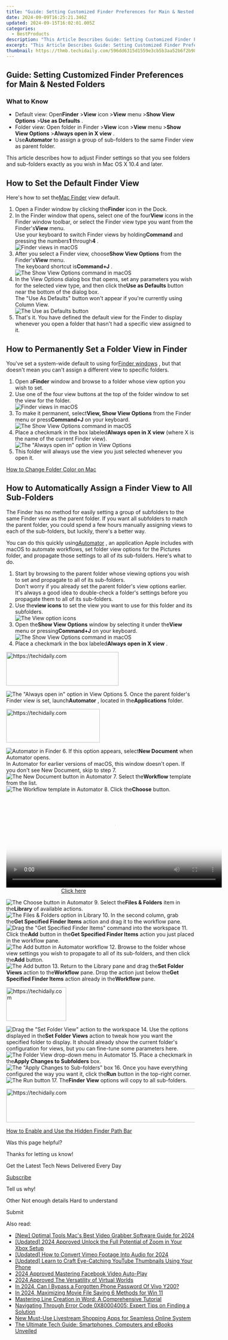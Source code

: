 ```yaml
---
title: "Guide: Setting Customized Finder Preferences for Main & Nested Folders"
date: 2024-09-09T16:25:21.346Z
updated: 2024-09-15T16:02:01.005Z
categories:
  - BestProducts
description: "This Article Describes Guide: Setting Customized Finder Preferences for Main & Nested Folders"
excerpt: "This Article Describes Guide: Setting Customized Finder Preferences for Main & Nested Folders"
thumbnail: https://thmb.techidaily.com/596dd6315d1559e3cb5b3aa52b6f2b9825ab34a39bbf16416336b018124bf2bc.jpg
---
```


## Guide: Setting Customized Finder Preferences for Main & Nested Folders
### What to Know

* Default view: Open**Finder** \>**View** icon >**View** menu >**Show View Options** \>**Use as Defaults** .
* Folder view: Open folder in Finder >**View** icon >**View** menu >**Show View Options** \>**Always open in X view** .
* Use**Automator** to assign a group of sub-folders to the same Finder view as parent folder.

 This article describes how to adjust Finder settings so that you see folders and sub-folders exactly as you wish in Mac OS X 10.4 and later.

## How to Set the Default Finder View

 Here's how to set the[Mac Finder](https://www.lifewire.com/use-mac-finder-2260739) view default.

1. Open a Finder window by clicking the**Finder** icon in the Dock.
2. In the Finder window that opens, select one of the four**View** icons in the Finder window toolbar, or select the Finder view type you want from the Finder's**View** menu.  
 Use your keyboard to switch Finder views by holding**Command** and pressing the numbers**1** through**4** .  
![Finder views in macOS](https://www.lifewire.com/thmb/-1a6hvV2FqLXkRbXwYweijPcXLQ=/1500x0/filters:no_upscale():max_bytes(150000):strip_icc():format(webp)/001-set-finder-views-for-folders-and-subfolders-2260912-991c717c938e480b8b924d9f420ab036.jpg)
3. After you select a Finder view, choose**Show View Options** from the Finder's**View** menu.  
 The keyboard shortcut is**Command+J** .  
![The Show View Options command in macOS](https://www.lifewire.com/thmb/pa3daxhKJu4nBG1OQJTHafyFXm4=/1500x0/filters:no_upscale():max_bytes(150000):strip_icc():format(webp)/002-set-finder-views-for-folders-and-subfolders-2260912-cfee9380fe544f30b08f2f1634898dc0.jpg)
4. In the View Options dialog box that opens, set any parameters you wish for the selected view type, and then click the**Use as Defaults** button near the bottom of the dialog box.  
 The "Use As Defaults" button won't appear if you're currently using Column View.  
![The Use as Defaults button](https://www.lifewire.com/thmb/yhIQnOU2s6Nq7VzJ5v_9gYhgUwE=/1500x0/filters:no_upscale():max_bytes(150000):strip_icc():format(webp)/003-set-finder-views-for-folders-and-subfolders-2260912-a98dfe067d9a49288d482a42beaf2362.jpg)
5. That's it. You have defined the default view for the Finder to display whenever you open a folder that hasn't had a specific view assigned to it.

## How to Permanently Set a Folder View in Finder

 You've set a system-wide default to using for[Finder windows](https://www.lifewire.com/using-finder-tabs-in-os-x-2259911) , but that doesn't mean you can't assign a different view to specific folders.

1. Open a**Finder** window and browse to a folder whose view option you wish to set.
2. Use one of the four view buttons at the top of the folder window to set the view for the folder.  
![Finder views in macOS](https://www.lifewire.com/thmb/-1a6hvV2FqLXkRbXwYweijPcXLQ=/1500x0/filters:no_upscale():max_bytes(150000):strip_icc():format(webp)/001-set-finder-views-for-folders-and-subfolders-2260912-991c717c938e480b8b924d9f420ab036.jpg)
3. To make it permanent, select**View, Show View Options** from the Finder menu or press**Command+J** on your keyboard.  
![The Show View Options command in macOS](https://www.lifewire.com/thmb/pa3daxhKJu4nBG1OQJTHafyFXm4=/1500x0/filters:no_upscale():max_bytes(150000):strip_icc():format(webp)/002-set-finder-views-for-folders-and-subfolders-2260912-cfee9380fe544f30b08f2f1634898dc0.jpg)
4. Place a checkmark in the box labeled**Always open in X view** (where X is the name of the current Finder view).  
![The "Always open in" option in View Options](https://www.lifewire.com/thmb/4DbfFW-ZOUY0COxAwi8ys2lPXXo=/1500x0/filters:no_upscale():max_bytes(150000):strip_icc():format(webp)/004-set-finder-views-for-folders-and-subfolders-2260912-0ec13e3d03ef4a6cac9cad6099c28e78.jpg)
5. This folder will always use the view you just selected whenever you open it.

[How to Change Folder Color on Mac](https://www.lifewire.com/change-folder-color-on-mac-5069823)

## How to Automatically Assign a Finder View to All Sub-Folders

 The Finder has no method for easily setting a group of subfolders to the same Finder view as the parent folder. If you want all subfolders to match the parent folder, you could spend a few hours manually assigning views to each of the sub-folders, but luckily, there's a better way.

 You can do this quickly using[Automator](https://www.lifewire.com/using-to-automator-rename-files-2260167) , an application Apple includes with macOS to automate workflows, set folder view options for the Pictures folder, and propagate those settings to all of its sub-folders. Here's what to do.

1. Start by browsing to the parent folder whose viewing options you wish to set and propagate to all of its sub-folders.  
 Don't worry if you already set the parent folder's view options earlier. It's always a good idea to double-check a folder's settings before you propagate them to all of its sub-folders.
2. Use the**view icons** to set the view you want to use for this folder and its subfolders.  
![The View option icons](https://www.lifewire.com/thmb/UqVmkk-2oHIJuSSaoYIMEQ8FPRg=/1500x0/filters:no_upscale():max_bytes(150000):strip_icc():format(webp)/005-set-finder-views-for-folders-and-subfolders-2260912-72f81c5a0b0849ba9fd3b4b36ee9ee94.jpg)
3. Open the**Show View Options** window by selecting it under the**View** menu or pressing**Command+J** on your keyboard.  
![The Show View Options command in macOS](https://www.lifewire.com/thmb/pa3daxhKJu4nBG1OQJTHafyFXm4=/1500x0/filters:no_upscale():max_bytes(150000):strip_icc():format(webp)/002-set-finder-views-for-folders-and-subfolders-2260912-cfee9380fe544f30b08f2f1634898dc0.jpg)
4. Place a checkmark in the box labeled**Always open in X view** .  

<!-- affiliate ads begin -->
<a href="https://aidotcom.pxf.io/c/5597632/2129041/19576" target="_top" id="2129041">
  <img src="//a.impactradius-go.com/display-ad/19576-2129041" border="0" alt="https://techidaily.com" width="300" height="90"/>
</a>
<img height="0" width="0" src="https://aidotcom.pxf.io/i/5597632/2129041/19576" style="position:absolute;visibility:hidden;" border="0" />
<!-- affiliate ads end -->

![The "Always open in" option in View Options](https://www.lifewire.com/thmb/4DbfFW-ZOUY0COxAwi8ys2lPXXo=/1500x0/filters:no_upscale():max_bytes(150000):strip_icc():format(webp)/004-set-finder-views-for-folders-and-subfolders-2260912-0ec13e3d03ef4a6cac9cad6099c28e78.jpg)
5. Once the parent folder's Finder view is set, launch**Automator** , located in the**Applications** folder.  

<!-- affiliate ads begin -->
<a href="https://bluettius.sjv.io/c/5597632/2139112/17108" target="_top" id="2139112">
  <img src="//a.impactradius-go.com/display-ad/17108-2139112" border="0" alt="https://techidaily.com" width="250" height="90"/>
</a>
<img height="0" width="0" src="https://bluettius.sjv.io/i/5597632/2139112/17108" style="position:absolute;visibility:hidden;" border="0" />
<!-- affiliate ads end -->

![Automator in Finder](https://www.lifewire.com/thmb/3hgtKvexjG7TVG9wUZYWGbF1m1s=/1500x0/filters:no_upscale():max_bytes(150000):strip_icc():format(webp)/ScreenShot2019-12-09at2.08.59PM-10bbaa6bed1147de9902a94bfbddb248.jpg)
6. If this option appears, select**New Document** when Automator opens.  
 In Automator for earlier versions of macOS, this window doesn't open. If you don't see New Document, skip to step 7.  
![The New Document button in Automator](https://www.lifewire.com/thmb/nSaA1Q2751THCNCSo-OR1yO-j_g=/1500x0/filters:no_upscale():max_bytes(150000):strip_icc():format(webp)/006-set-finder-views-for-folders-and-subfolders-2260912-820edce75aa1450f95c9ccc9aaaf6d6a.jpg)
7. Select the**Workflow** template from the list.  
![The Workflow template in Automator](https://www.lifewire.com/thmb/vEsmZ8hBClBDBwirlnhHW8nlJQY=/1500x0/filters:no_upscale():max_bytes(150000):strip_icc():format(webp)/007-set-finder-views-for-folders-and-subfolders-2260912-430150d5983d448f937588f1c1727c3d.jpg)
8. Click the**Choose** button.  

<!-- affiliate ads begin -->
<span id="1982462">
					<video width="576" height="240" style="cursor:pointer"
           poster="//a.impactradius-go.com/display-clicktoplayimage/1982462.png"
           onclick="if(!this.playClicked){this.play();this.setAttribute('controls',true);this.playClicked=true;}">
	   <source src="//a.impactradius-go.com/display-ad/22993-1982462">
	   <img src="//a.impactradius-go.com/display-clicktoplayimage/1982462.png" style="border: none; height: 100%; width: 100%; object-fit: contain">
	</video>
	<div style="width:360px;text-align:center"><a href="javascript:window.open(decodeURIComponent('https%3A%2F%2Fhomestyler.sjv.io%2Fc%2F5597632%2F1982462%2F22993'), '_blank');void(0);">Click here</a></div>
</span>
<img height="0" width="0" src="https://imp.pxf.io/i/5597632/1982462/22993" style="position:absolute;visibility:hidden;" border="0" />
<!-- affiliate ads end -->

![The Choose button in Automator](https://www.lifewire.com/thmb/DMfYE3l2XB7E5wMkecpYsinNfws=/1500x0/filters:no_upscale():max_bytes(150000):strip_icc():format(webp)/008-set-finder-views-for-folders-and-subfolders-2260912-0b8dfe90cc5546c5a7b9ab48b454f642.jpg)
9. Select the**Files & Folders** item in the**Library** of available actions.  
![The Files & Folders option in Library](https://www.lifewire.com/thmb/0-NPiltIjrAb8-NfrI5bpO-v58M=/1500x0/filters:no_upscale():max_bytes(150000):strip_icc():format(webp)/009-set-finder-views-for-folders-and-subfolders-2260912-665024da0e5b42b3b84657cd9df18206.jpg)
10. In the second column, grab the**Get Specified Finder Items** action and drag it to the workflow pane.  
![Drag the "Get Specified Finder Items" command into the workspace](https://www.lifewire.com/thmb/dewyOOktcexpx0dUwod7gyBb4q0=/1500x0/filters:no_upscale():max_bytes(150000):strip_icc():format(webp)/010-set-finder-views-for-folders-and-subfolders-2260912-91676dcdd80d423087883a60583321ee.jpg)
11. Click the**Add** button in the**Get Specified Finder Items** action you just placed in the workflow pane.  
![The Add button in Automator workflow](https://www.lifewire.com/thmb/izLQ3NLAYyrwpXifXGBUKrD1fGY=/1500x0/filters:no_upscale():max_bytes(150000):strip_icc():format(webp)/011-set-finder-views-for-folders-and-subfolders-2260912-e30e925fd2a44068bd06de09b71a78b3.jpg)
12. Browse to the folder whose view settings you wish to propagate to all of its sub-folders, and then click the**Add** button.  
![The Add button](https://www.lifewire.com/thmb/Qtq5KmQ7teLtjNi700TZBDLGJV4=/1500x0/filters:no_upscale():max_bytes(150000):strip_icc():format(webp)/012-set-finder-views-for-folders-and-subfolders-2260912-8bb02bae6a634124ba61a5cd21444de9.jpg)
13. Return to the Library pane and drag the**Set Folder Views** action to the**Workflow** pane. Drop the action just below the**Get Specified Finder Items** action already in the**Workflow** pane.  

<!-- affiliate ads begin -->
<a href="https://aligracehair.sjv.io/c/5597632/2115942/19272" target="_top" id="2115942">
  <img src="//a.impactradius-go.com/display-ad/19272-2115942" border="0" alt="https://techidaily.com" width="160" height="90"/>
</a>
<img height="0" width="0" src="https://aligracehair.sjv.io/i/5597632/2115942/19272" style="position:absolute;visibility:hidden;" border="0" />
<!-- affiliate ads end -->

![Drag the "Set Folder View" action to the workspace](https://www.lifewire.com/thmb/sDznFjuE-2coeUgl7RmxA1Mf3Sg=/1500x0/filters:no_upscale():max_bytes(150000):strip_icc():format(webp)/013-set-finder-views-for-folders-and-subfolders-2260912-c6ea4922f3894a29b1c4d79bed4d48af.jpg)
14. Use the options displayed in the**Set Folder Views** action to tweak how you want the specified folder to display. It should already show the current folder's configuration for views, but you can fine-tune some parameters here.  
![The Folder View drop-down menu in Automator](https://www.lifewire.com/thmb/Wczpaly2z_-R8jUPy97yLstOMZA=/1500x0/filters:no_upscale():max_bytes(150000):strip_icc():format(webp)/014-set-finder-views-for-folders-and-subfolders-2260912-8fd62636eb484099a3395c5d25df3043.jpg)
15. Place a checkmark in the**Apply Changes to Subfolders** box.  
![The "Apply Changes to Sub-folders" box](https://www.lifewire.com/thmb/xyedZj16jkocYMXP-P_mXHFUnfE=/1500x0/filters:no_upscale():max_bytes(150000):strip_icc():format(webp)/015-set-finder-views-for-folders-and-subfolders-2260912-4db50e63fc264b5483b4b4d05255dc69.jpg)
16. Once you have everything configured the way you want it, click the**Run** button in the top-right corner.  
![The Run button](https://www.lifewire.com/thmb/rJ1zY42vwk5PJ5JAM_Py8L5QgTY=/1500x0/filters:no_upscale():max_bytes(150000):strip_icc():format(webp)/016-set-finder-views-for-folders-and-subfolders-2260912-8445f658719f410499ac65fe1e3d996f.jpg)
17. The**Finder View** options will copy to all sub-folders.

<!-- affiliate ads begin -->
<a href="https://ephamedtechinc.pxf.io/c/5597632/2136612/26400" target="_top" id="2136612">
  <img src="//a.impactradius-go.com/display-ad/26400-2136612" border="0" alt="https://techidaily.com" width="728" height="90"/>
</a>
<img height="0" width="0" src="https://ephamedtechinc.pxf.io/i/5597632/2136612/26400" style="position:absolute;visibility:hidden;" border="0" />
<!-- affiliate ads end -->

[How to Enable and Use the Hidden Finder Path Bar](https://www.lifewire.com/use-macs-hidden-finder-path-bar-2260868)

Was this page helpful?

Thanks for letting us know!

 Get the Latest Tech News Delivered Every Day

[Subscribe](https://www.lifewire.com/#)

Tell us why!

 Other  Not enough details  Hard to understand

 Submit

<ins class="adsbygoogle"
     style="display:block"
     data-ad-format="autorelaxed"
     data-ad-client="ca-pub-7571918770474297"
     data-ad-slot="1223367746"></ins>

<ins class="adsbygoogle"
     style="display:block"
     data-ad-client="ca-pub-7571918770474297"
     data-ad-slot="8358498916"
     data-ad-format="auto"
     data-full-width-responsive="true"></ins>

<span class="atpl-alsoreadstyle">Also read:</span>
<div><ul>
<li><a href="https://desktop-recording.techidaily.com/new-optimal-tools-macs-best-video-grabber-software-guide-for-2024/"><u>[New] Optimal Tools Mac's Best Video Grabber Software Guide for 2024</u></a></li>
<li><a href="https://fox-boxes.techidaily.com/updated-2024-approved-unlock-the-full-potential-of-zoom-in-your-xbox-setup/"><u>[Updated] 2024 Approved Unlock the Full Potential of Zoom in Your Xbox Setup</u></a></li>
<li><a href="https://vimeo-videos.techidaily.com/updated-how-to-convert-vimeo-footage-into-audio-for-2024/"><u>[Updated] How to Convert Vimeo Footage Into Audio for 2024</u></a></li>
<li><a href="https://facebook-video-footage.techidaily.com/updated-learn-to-craft-eye-catching-youtube-thumbnails-using-your-phone/"><u>[Updated] Learn to Craft Eye-Catching YouTube Thumbnails Using Your Phone</u></a></li>
<li><a href="https://facebook-videos.techidaily.com/2024-approved-mastering-facebook-video-auto-play/"><u>2024 Approved Mastering Facebook Video Auto-Play</u></a></li>
<li><a href="https://some-approaches.techidaily.com/2024-approved-the-versatility-of-virtual-worlds/"><u>2024 Approved The Versatility of Virtual Worlds</u></a></li>
<li><a href="https://android-unlock.techidaily.com/in-2024-can-i-bypass-a-forgotten-phone-password-of-vivo-y200-by-drfone-android/"><u>In 2024, Can I Bypass a Forgotten Phone Password Of Vivo Y200?</u></a></li>
<li><a href="https://screen-video-capture.techidaily.com/in-2024-maximizing-movie-file-saving-6-methods-for-win-11/"><u>In 2024, Maximizing Movie File Saving 6 Methods for Win 11</u></a></li>
<li><a href="https://techno-recovery.techidaily.com/mastering-line-creation-in-word-a-comprehensive-tutorial/"><u>Mastering Line Creation in Word: A Comprehensive Tutorial</u></a></li>
<li><a href="https://techno-recovery.techidaily.com/navigating-through-error-code-0x80004005-expert-tips-on-finding-a-solution/"><u>Navigating Through Error Code 0X80004005: Expert Tips on Finding a Solution</u></a></li>
<li><a href="https://ai-live-streaming.techidaily.com/new-must-use-livestream-shopping-apps-for-seamless-online-system/"><u>New Must-Use Livestream Shopping Apps for Seamless Online System</u></a></li>
<li><a href="https://techno-recovery.techidaily.com/1722855687556-the-ultimate-tech-guide-smartphones-computers-and-ebooks-unveiled/"><u>The Ultimate Tech Guide: Smartphones, Computers and eBooks Unveiled</u></a></li>
</ul></div>

